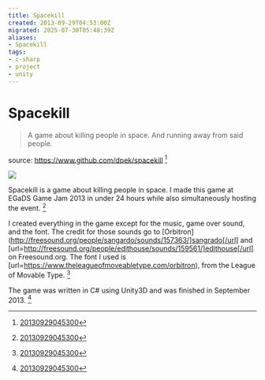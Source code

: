 ```yaml
---
title: Spacekill
created: 2013-09-29T04:53:00Z
migrated: 2025-07-30T05:48:39Z
aliases:
- Spacekill
tags:
- c-sharp
- project
- unity
---
```


# Spacekill

> A game about killing people in space. And running away from said people.

source: https://www.github.com/dpek/spacekill [^1]

![](https://www.youtube.com/watch?v=7U43mUAXQlE)

Spacekill is a game about killing people in space. I made this game at EGaDS Game Jam 2013 in under 24 hours while also simultaneously hosting the event. [^1]

I created everything in the game except for the music, game over sound, and the font. The credit for those sounds go to [Orbitron](http://freesound.org/people/sangardo/sounds/157363/]sangrado[/url] and [url=http://freesound.org/people/edithouse/sounds/159561/]edithouse[/url] on Freesound.org. The font I used is [url=https://www.theleagueofmoveabletype.com/orbitron), from the League of Movable Type. [^1]

The game was written in C# using Unity3D and was finished in September 2013. [^1]

[^1]: [20130929045300](../entries/20130929045300.md)
